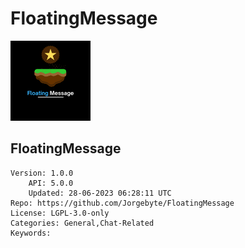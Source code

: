 # FloatingMessage
<img src="https://raw.githubusercontent.com/Jorgebyte/FloatingMessage/2f36a93329732776f7ee497afc5b7142251dd884/icon.png" width="128" height="128" />

## FloatingMessage
```properties
Version: 1.0.0
    API: 5.0.0
    Updated: 28-06-2023 06:28:11 UTC
Repo: https://github.com/Jorgebyte/FloatingMessage
License: LGPL-3.0-only
Categories: General,Chat-Related
Keywords: 
```